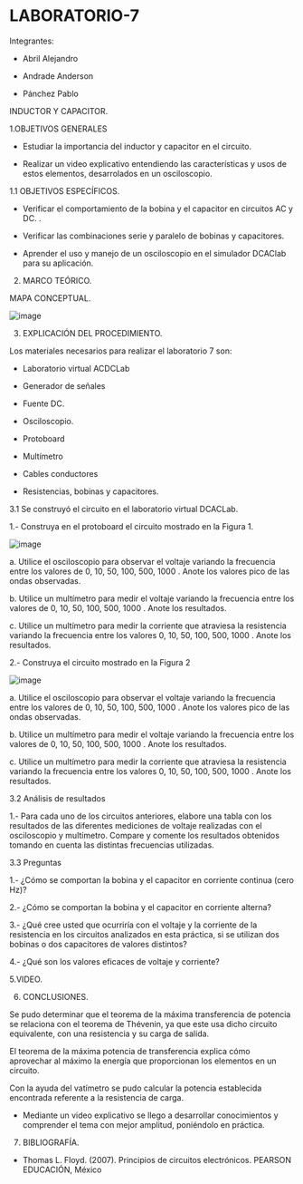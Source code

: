 # LABORATORIO-7

Integrantes:

- Abril Alejandro

- Andrade Anderson

- Pánchez Pablo

INDUCTOR Y CAPACITOR.

1.OBJETIVOS GENERALES

- Estudiar la importancia del inductor y capacitor en el circuito.

- Realizar un video explicativo entendiendo las características y usos de estos elementos, desarrolados en un osciloscopio.

1.1 OBJETIVOS ESPECÍFICOS.

- Verificar el comportamiento de la bobina y el capacitor en circuitos AC y DC.
.
- Verificar las combinaciones serie y paralelo de bobinas y capacitores.

- Aprender el uso y manejo de un osciloscopio en el simulador DCAClab para su aplicación.

2. MARCO TEÓRICO.

MAPA CONCEPTUAL.

![image](https://user-images.githubusercontent.com/117920423/218003303-e223383b-d570-405c-8c05-5b66997a25e1.png)

3. EXPLICACIÓN DEL PROCEDIMIENTO.

Los materiales necesarios para realizar el laboratorio 7 son:

- Laboratorio virtual ACDCLab

- Generador de señales

- Fuente DC.

- Osciloscopio.

- Protoboard

- Multímetro

- Cables conductores

- Resistencias, bobinas y capacitores.

3.1 Se construyó el circuito en el laboratorio virtual DCACLab.

1.- Construya en el protoboard el circuito mostrado en la Figura 1.

![image](https://user-images.githubusercontent.com/117920423/218004279-1f78ab0d-0848-493b-b267-f6a1f7376607.png)

a. Utilice el osciloscopio para observar el voltaje  variando la frecuencia entre los valores de 0, 10, 50, 100, 500, 1000 . Anote los valores pico de las ondas observadas.



b. Utilice un multímetro para medir el voltaje  variando la frecuencia entre los valores de 0, 10, 50, 100, 500, 1000 . Anote los resultados.



c. Utilice un multímetro para medir la corriente que atraviesa la resistencia variando la frecuencia entre los valores 0, 10, 50, 100, 500, 1000 . Anote los resultados.



2.- Construya el circuito mostrado en la Figura 2

![image](https://user-images.githubusercontent.com/117920423/218004437-52f02659-fa22-418e-a94e-d5747bc5cd4c.png)

a. Utilice el osciloscopio para observar el voltaje  variando la frecuencia entre los valores de 0, 10, 50, 100, 500, 1000 . Anote los valores pico de las ondas observadas.



b. Utilice un multímetro para medir el voltaje  variando la frecuencia entre los valores de 0, 10, 50, 100, 500, 1000 . Anote los resultados.



c. Utilice un multímetro para medir la corriente que atraviesa la resistencia variando la frecuencia entre los valores 0, 10, 50, 100, 500, 1000 . Anote los resultados.



3.2 Análisis de resultados

1.- Para cada uno de los circuitos anteriores, elabore una tabla con los resultados de las diferentes mediciones de voltaje realizadas con el osciloscopio y multímetro. Compare y comente los resultados obtenidos tomando en cuenta las distintas frecuencias utilizadas.



3.3 Preguntas

1.- ¿Cómo se comportan la bobina y el capacitor en corriente continua (cero Hz)?



2.- ¿Cómo se comportan la bobina y el capacitor en corriente alterna?



3.- ¿Qué cree usted que ocurriría con el voltaje  y la corriente de la resistencia en los circuitos analizados en esta práctica, si se utilizan dos bobinas o dos capacitores de valores distintos?



4.- ¿Qué son los valores eficaces de voltaje y corriente?



5.VIDEO.



6. CONCLUSIONES.

Se pudo determinar que el teorema de la máxima transferencia de potencia se relaciona con el teorema de Thévenin, ya que este usa dicho circuito equivalente, con una resistencia y su carga de salida.

El teorema de la máxima potencia de transferencia explica cómo aprovechar al máximo la energía que proporcionan los elementos en un circuito.

Con la ayuda del vatímetro se pudo calcular la potencia establecida encontrada referente a la resistencia de carga.

- Mediante un video explicativo se llego a desarrollar conocimientos y comprender el tema con mejor amplitud, poniéndolo en práctica.

7. BIBLIOGRAFÍA.

- Thomas L. Floyd. (2007). Principios de circuitos electrónicos. PEARSON EDUCACIÓN, México











